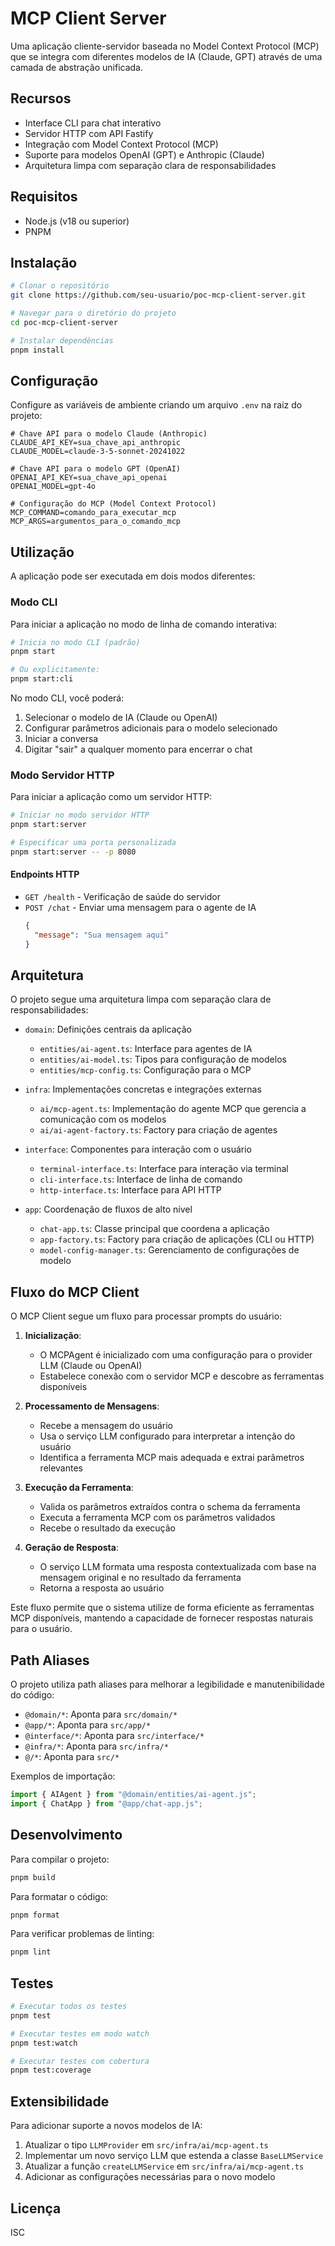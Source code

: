 # MCP Client Server

Uma aplicação cliente-servidor baseada no Model Context Protocol (MCP) que se integra com diferentes modelos de IA (Claude, GPT) através de uma camada de abstração unificada.

## Recursos

- Interface CLI para chat interativo
- Servidor HTTP com API Fastify
- Integração com Model Context Protocol (MCP)
- Suporte para modelos OpenAI (GPT) e Anthropic (Claude)
- Arquitetura limpa com separação clara de responsabilidades

## Requisitos

- Node.js (v18 ou superior)
- PNPM

## Instalação

```bash
# Clonar o repositório
git clone https://github.com/seu-usuario/poc-mcp-client-server.git

# Navegar para o diretório do projeto
cd poc-mcp-client-server

# Instalar dependências
pnpm install
```

## Configuração

Configure as variáveis de ambiente criando um arquivo `.env` na raiz do projeto:

```
# Chave API para o modelo Claude (Anthropic)
CLAUDE_API_KEY=sua_chave_api_anthropic
CLAUDE_MODEL=claude-3-5-sonnet-20241022

# Chave API para o modelo GPT (OpenAI)
OPENAI_API_KEY=sua_chave_api_openai
OPENAI_MODEL=gpt-4o

# Configuração do MCP (Model Context Protocol)
MCP_COMMAND=comando_para_executar_mcp
MCP_ARGS=argumentos_para_o_comando_mcp
```

## Utilização

A aplicação pode ser executada em dois modos diferentes:

### Modo CLI

Para iniciar a aplicação no modo de linha de comando interativa:

```bash
# Inicia no modo CLI (padrão)
pnpm start

# Ou explicitamente:
pnpm start:cli
```

No modo CLI, você poderá:
1. Selecionar o modelo de IA (Claude ou OpenAI)
2. Configurar parâmetros adicionais para o modelo selecionado
3. Iniciar a conversa
4. Digitar "sair" a qualquer momento para encerrar o chat

### Modo Servidor HTTP

Para iniciar a aplicação como um servidor HTTP:

```bash
# Iniciar no modo servidor HTTP
pnpm start:server

# Especificar uma porta personalizada
pnpm start:server -- -p 8080
```

#### Endpoints HTTP

- `GET /health` - Verificação de saúde do servidor
- `POST /chat` - Enviar uma mensagem para o agente de IA
  ```json
  {
    "message": "Sua mensagem aqui"
  }
  ```

## Arquitetura

O projeto segue uma arquitetura limpa com separação clara de responsabilidades:

- `domain`: Definições centrais da aplicação
  - `entities/ai-agent.ts`: Interface para agentes de IA
  - `entities/ai-model.ts`: Tipos para configuração de modelos
  - `entities/mcp-config.ts`: Configuração para o MCP

- `infra`: Implementações concretas e integrações externas
  - `ai/mcp-agent.ts`: Implementação do agente MCP que gerencia a comunicação com os modelos
  - `ai/ai-agent-factory.ts`: Factory para criação de agentes

- `interface`: Componentes para interação com o usuário
  - `terminal-interface.ts`: Interface para interação via terminal
  - `cli-interface.ts`: Interface de linha de comando
  - `http-interface.ts`: Interface para API HTTP

- `app`: Coordenação de fluxos de alto nível
  - `chat-app.ts`: Classe principal que coordena a aplicação
  - `app-factory.ts`: Factory para criação de aplicações (CLI ou HTTP)
  - `model-config-manager.ts`: Gerenciamento de configurações de modelo

## Fluxo do MCP Client

O MCP Client segue um fluxo para processar prompts do usuário:

1. **Inicialização**:
   - O MCPAgent é inicializado com uma configuração para o provider LLM (Claude ou OpenAI)
   - Estabelece conexão com o servidor MCP e descobre as ferramentas disponíveis

2. **Processamento de Mensagens**:
   - Recebe a mensagem do usuário
   - Usa o serviço LLM configurado para interpretar a intenção do usuário
   - Identifica a ferramenta MCP mais adequada e extrai parâmetros relevantes

3. **Execução da Ferramenta**:
   - Valida os parâmetros extraídos contra o schema da ferramenta
   - Executa a ferramenta MCP com os parâmetros validados
   - Recebe o resultado da execução

4. **Geração de Resposta**:
   - O serviço LLM formata uma resposta contextualizada com base na mensagem original e no resultado da ferramenta
   - Retorna a resposta ao usuário

Este fluxo permite que o sistema utilize de forma eficiente as ferramentas MCP disponíveis, mantendo a capacidade de fornecer respostas naturais para o usuário.

## Path Aliases

O projeto utiliza path aliases para melhorar a legibilidade e manutenibilidade do código:

- `@domain/*`: Aponta para `src/domain/*`
- `@app/*`: Aponta para `src/app/*`
- `@interface/*`: Aponta para `src/interface/*`
- `@infra/*`: Aponta para `src/infra/*`
- `@/*`: Aponta para `src/*`

Exemplos de importação:
```typescript
import { AIAgent } from "@domain/entities/ai-agent.js";
import { ChatApp } from "@app/chat-app.js";
```

## Desenvolvimento

Para compilar o projeto:

```bash
pnpm build
```

Para formatar o código:

```bash
pnpm format
```

Para verificar problemas de linting:

```bash
pnpm lint
```

## Testes

```bash
# Executar todos os testes
pnpm test

# Executar testes em modo watch
pnpm test:watch

# Executar testes com cobertura
pnpm test:coverage
```

## Extensibilidade

Para adicionar suporte a novos modelos de IA:

1. Atualizar o tipo `LLMProvider` em `src/infra/ai/mcp-agent.ts`
2. Implementar um novo serviço LLM que estenda a classe `BaseLLMService`
3. Atualizar a função `createLLMService` em `src/infra/ai/mcp-agent.ts`
4. Adicionar as configurações necessárias para o novo modelo

## Licença

ISC 